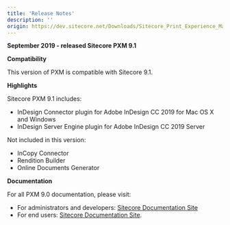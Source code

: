 ```yaml
---
title: 'Release Notes'
description: ''
origin: https://dev.sitecore.net/Downloads/Sitecore_Print_Experience_Manager/91/Sitecore_Print_Experience_Manager_910/Release_Notes
---
```


**September 2019 - released Sitecore PXM 9.1**

**Compatibility**

This version of PXM is compatible with Sitecore 9.1.

**Highlights**

Sitecore PXM 9.1 includes:

- InDesign Connector plugin for Adobe InDesign CC 2019 for Mac OS X and Windows
- InDesign Server Engine plugin for Adobe InDesign CC 2019 Server

Not included in this version:

- InCopy Connector
- Rendition Builder
- Online Documents Generator

**Documentation**

For all PXM 9.0 documentation, please visit:

- For administrators and developers: [Sitecore Documentation Site](https://doc.sitecore.com/developers/print-experience-manager/en/index-en.html)
- For end users: [Sitecore Documentation Site](https://doc.sitecore.com/users/print-experience-manager/en/index-en.html).
